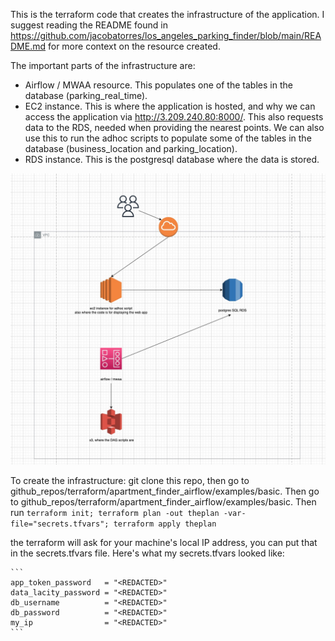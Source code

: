 This is the terraform code that creates the infrastructure of the application. I suggest reading the README found in https://github.com/jacobatorres/los_angeles_parking_finder/blob/main/README.md for more context on the resource created.

The important parts of the infrastructure are:

- Airflow / MWAA resource. This populates one of the tables in the database (parking_real_time).
- EC2 instance. This is where the application is hosted, and why we can access the application via http://3.209.240.80:8000/. This also requests data to the RDS, needed when providing the nearest points. We can also use this to run the adhoc scripts to populate some of the tables in the database (business_location and parking_location).
- RDS instance. This is the postgresql database where the data is stored.

<img src="readme_pics/architecture.jpg" alt="drawing" width="700"/>


To create the infrastructure: git clone this repo, then go to github_repos/terraform/apartment_finder_airflow/examples/basic. Then go to github_repos/terraform/apartment_finder_airflow/examples/basic. Then run `terraform init; terraform plan -out theplan -var-file="secrets.tfvars"; terraform apply theplan`

the terraform will ask for your machine's local IP address, you can put that in the secrets.tfvars file. Here's what my secrets.tfvars looked like:

	```
	app_token_password   = "<REDACTED>"
	data_lacity_password = "<REDACTED>"
	db_username          = "<REDACTED>"
	db_password          = "<REDACTED>"
	my_ip                = "<REDACTED>"
	```


